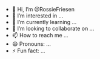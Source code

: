 - 👋 Hi, I’m @RossieFriesen
- 👀 I’m interested in ...
- 🌱 I’m currently learning ...
- 💞️ I’m looking to collaborate on ...
- 📫 How to reach me ...
- 😄 Pronouns: ...
- ⚡ Fun fact: ...

<!---
RossieFriesen/RossieFriesen is a ✨ special ✨ repository because its `README.md` (this file) appears on your GitHub profile.
You can click the Preview link to take a look at your changes.
--->
